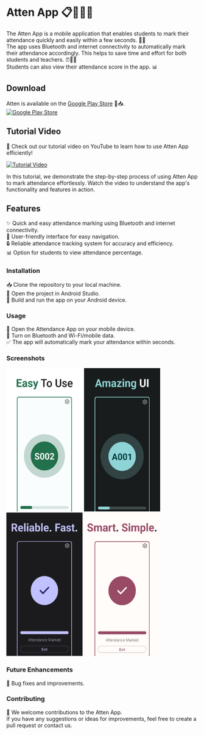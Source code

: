# Atten App 📋👦👧📝
The Atten App is a mobile application that enables students to mark their attendance quickly and easily within a few seconds. 📱✅<br/> The app uses Bluetooth and internet connectivity to automatically mark their attendance accordingly. This helps to save time and effort for both students and teachers. ⏰👩‍🏫 <br/>Students can also view their attendance score in the app. 📊

## Download
Atten is available on the [Google Play Store](https://play.google.com/store/apps/details?id=com.meet.atten) 🎉📥.<br/>
<a href="https://play.google.com/store/apps/details?id=com.meet.attenadmin">
  <img src="https://play.google.com/intl/en_us/badges/images/generic/en_badge_web_generic.png" alt="Google Play Store" width="350">
</a>

## Tutorial Video
🎥 Check out our tutorial video on YouTube to learn how to use Atten App efficiently!

[![Tutorial Video](https://github.com/meet244/Atten/assets/83262693/c50f0a41-64da-4249-9536-a6eb6351ca56)](https://youtu.be/RhiePo-AfXY)

In this tutorial, we demonstrate the step-by-step process of using Atten App to mark attendance effortlessly. Watch the video to understand the app's functionality and features in action.

## Features
✨ Quick and easy attendance marking using Bluetooth and internet connectivity.<br/>
📲 User-friendly interface for easy navigation.<br/>
🔒 Reliable attendance tracking system for accuracy and efficiency.<br/>
📊 Option for students to view attendance percentage.<br/>

### Installation
📥 Clone the repository to your local machine.<br/>
🔧 Open the project in Android Studio.<br/>
🚀 Build and run the app on your Android device.<br/>

### Usage
📱 Open the Attendance App on your mobile device.<br/>
📶 Turn on Bluetooth and Wi-Fi/mobile data.<br/>
✅ The app will automatically mark your attendance within seconds.<br/>

### Screenshots
<img src="screenshots/1.png" width="200" height="375" alt="Screenshot 1"> <img src="screenshots/2.png" width="200" height="375" alt="Screenshot 2">
<img src="screenshots/3.png" width="200" height="375" alt="Screenshot 3"> <img src="screenshots/4.png" width="200" height="375" alt="Screenshot 4">

### Future Enhancements
🐛 Bug fixes and improvements.

### Contributing
🤝 We welcome contributions to the Atten App.<br/>
If you have any suggestions or ideas for improvements, feel free to create a pull request or contact us.
